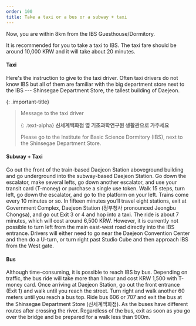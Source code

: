 ```yaml
---
order: 100
title: Take a taxi or a bus or a subway + taxi
---
```

Now, you are within 8km from the IBS Guesthouse/Dormitory. 

It is recommended for you to take a taxi to IBS. The taxi fare should be around 10,000 KRW and it will take about 20 minutes.

#### Taxi
Here's the instruction to give to the taxi driver. Often taxi drivers do not know IBS but all of them are familiar with the big department store next to the IBS --- Shinsegae Department Store, the tallest building of Daejeon.

{: .important-title}
> Message to the taxi driver
> 
> {: .text-alpha}
> **신세계백화점 옆 기초과학연구원 생활관으로 가주세요**
> 
> Please go to the Institute for Basic Science Dormitory (IBS), next to the Shinsegae Department Store.

#### Subway + Taxi

Go out the front of the train-based Daejeon Station aboveground building and go underground into the subway-based Daejeon Station. Go down the escalator, make several lefts, go down another escalator, and use your transit card (T-money) or purchase a single use token. Walk 15 steps, turn left, go down the escalator, and go to the platform on your left. Trains come every 10 minutes or so. In fifteen minutes you’ll travel eight stations, exit at Government Complex, Daejeon Station (정부청사 pronounced Jeongbu Chongsa), and go out Exit 3 or 4 and hop into a taxi. The ride is about 7 minutes, which will cost around 6,500 KRW. However, it is currently not possible to turn left from the main east-west road directly into the IBS entrance. Drivers will either need to go near the Daejeon Convention Center and then do a U-turn, or turn right past Studio Cube and then approach IBS from the West gate.

#### Bus

Although time-consuming, it is possible to reach IBS by bus. Depending on traffic, the bus ride will take more than 1 hour and cost KRW 1,500 with T-money card. Once arriving at Daejeon Station, go out the front entrance (Exit 1) and walk until you reach the street. Turn right and walk another 60 meters until you reach a bus top. Ride bus 606 or 707 and exit the bus 
at the Shinsegae Department Store (신세계백화점). As the buses have different routes after crossing the river. Regardless of the bus, exit as soon as you go over the bridge and be prepared for a walk less than 900m.

